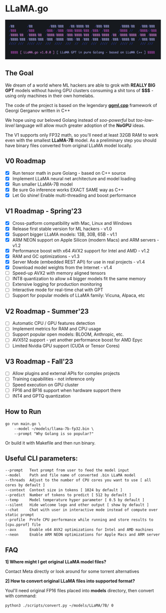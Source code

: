# LLaMA.go

![](./assets/images/terminal.png?raw=true)

## The Goal

We dream of a world where ML hackers are able to grok with **REALLY BIG GPT** models without having GPU clusters consuming a shit tons of **$$$** - using only machines in their own homelabs.

The code of the project is based on the legendary **[ggml.cpp](https://github.com/ggerganov/llama.cpp)** framework of Georgi Gerganov written in C++

We hope using our beloved Golang instead of *soo-powerful* but *too-low-level* language will allow much greater adoption of the **NoGPU** ideas.

The V1 supports only FP32 math, so you'll need at least 32GB RAM to work even with the smallest **LLaMA-7B** model. As a preliminary step you should have binary files converted from original LLaMA model locally.

## V0 Roadmap

- [x] Run tensor math in pure Golang - based on C++ source
- [x] Implement LLaMA neural net architecture and model loading
- [x] Run smaller LLaMA-7B model
- [x] Be sure Go inference works EXACT SAME way as C++
- [x] Let Go shine! Enable multi-threading and boost performance

## V1 Roadmap - Spring'23

- [x] Cross-patform compatibility with Mac, Linux and Windows
- [x] Release first stable version for ML hackers - v1.0
- [x] Support bigger LLaMA models: 13B, 30B, 65B - v1.1
- [x] ARM NEON support on Apple Silicon (modern Macs) and ARM servers - v1.2
- [x] Performance boost with x64 AVX2 support for Intel and AMD - v1.2
- [x] RAM and GC optimizations - v1.3
- [x] Server Mode (embedded REST API) for use in real projects - v1.4
- [x] Download model weights from the Internet - v1.4
- [ ] Speed-up AVX2 with memory aligned tensors
- [ ] INT8 quantization to allow x4 bigger models fit the same memory
- [ ] Extensive logging for production monitoring
- [ ] Interactive mode for real-time chat with GPT
- [ ] Support for popular models of LLaMA family: Vicuna, Alpaca, etc

## V2 Roadmap - Summer'23

- [ ] Automatic CPU / GPU features detection
- [ ] Implement metrics for RAM and CPU usage
- [ ] Support popular open models: BLOOM, Anthropic, etc.
- [ ] AVX512 support - yet another performance boost for AMD Epyc
- [ ] Limited Nvidia GPU support (CUDA or Tensor Cores)

## V3 Roadmap - Fall'23

- [ ] Allow plugins and external APIs for complex projects
- [ ] Training capabilities - not inference only
- [ ] Speed execution on GPU cluster
- [ ] FP16 and BF16 support when hardware support there
- [ ] INT4 and GPTQ quantization 

## How to Run

```shell
go run main.go \
    --model ~/models/llama-7b-fp32.bin \
    --prompt "Why Golang is so popular?"
```

Or build it with Makefile and then run binary.

## Useful CLI parameters:

```shell
--prompt   Text prompt from user to feed the model input
--model    Path and file name of converted .bin LLaMA model
--threads  Adjust to the number of CPU cores you want to use [ all cores by default ]
--context  Context size in tokens [ 1024 by default ]
--predict  Number of tokens to predict [ 512 by default ]
--temp     Model temperature hyper parameter [ 0.5 by default ]
--silent   Hide welcome logo and other output [ show by default ]
--chat     Chat with user in interactive mode instead of compute over static prompt
--profile  Profe CPU performance while running and store results to [cpu.pprof] file
--avx      Enable x64 AVX2 optimizations for Intel and AMD machines
--neon     Enable ARM NEON optimizations for Apple Macs and ARM server
```

## FAQ

**1] Where might I get original LLaMA model files?**

Contact Meta directly or look around for some torrent alternatives

**2] How to convert original LLaMA files into supported format?** 

Youl'll need original FP16 files placed into **models** directory, then convert with command:

```shell
python3 ./scripts/convert.py ~/models/LLaMA/7B/ 0
```
